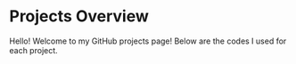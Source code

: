 # Projects Overview
Hello! Welcome to my GitHub projects page! Below are the codes I used for each project. 

